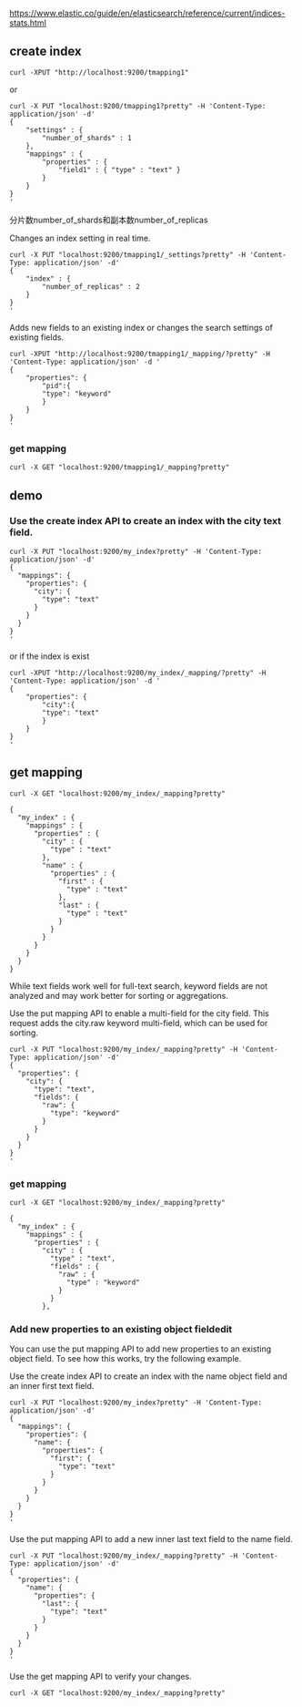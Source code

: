 https://www.elastic.co/guide/en/elasticsearch/reference/current/indices-stats.html
## create index
```
curl -XPUT "http://localhost:9200/tmapping1"
```
or 
```
curl -X PUT "localhost:9200/tmapping1?pretty" -H 'Content-Type: application/json' -d'
{
    "settings" : {
        "number_of_shards" : 1
    },
    "mappings" : {
        "properties" : {
            "field1" : { "type" : "text" }
        }
    }
}
'

```
分片数number_of_shards和副本数number_of_replicas

Changes an index setting in real time.
```
curl -X PUT "localhost:9200/tmapping1/_settings?pretty" -H 'Content-Type: application/json' -d'
{
    "index" : {
        "number_of_replicas" : 2
    }
}
'
```
Adds new fields to an existing index or changes the search settings of existing fields.

```
curl -XPUT "http://localhost:9200/tmapping1/_mapping/?pretty" -H 'Content-Type: application/json' -d '
{
    "properties": {
        "pid":{
        "type": "keyword"
        }
    }
}
'

```

### get mapping
```
curl -X GET "localhost:9200/tmapping1/_mapping?pretty"

```

## demo

### Use the create index API to create an index with the city text field.

```
curl -X PUT "localhost:9200/my_index?pretty" -H 'Content-Type: application/json' -d'
{
  "mappings": {
    "properties": {
      "city": {
        "type": "text"
      }
    }
  }
}
'

```

or if the index is exist 
```
curl -XPUT "http://localhost:9200/my_index/_mapping/?pretty" -H 'Content-Type: application/json' -d '
{
    "properties": {
        "city":{
        "type": "text"
        }
    }
}
'
```

## get mapping
```
curl -X GET "localhost:9200/my_index/_mapping?pretty"

{
  "my_index" : {
    "mappings" : {
      "properties" : {
        "city" : {
          "type" : "text"
        },
        "name" : {
          "properties" : {
            "first" : {
              "type" : "text"
            },
            "last" : {
              "type" : "text"
            }
          }
        }
      }
    }
  }
}
```

While text fields work well for full-text search, keyword fields are not analyzed and may work better for sorting or aggregations.

Use the put mapping API to enable a multi-field for the city field. This request adds the city.raw keyword multi-field, which can be used for sorting.

```
curl -X PUT "localhost:9200/my_index/_mapping?pretty" -H 'Content-Type: application/json' -d'
{
  "properties": {
    "city": {
      "type": "text",
      "fields": {
        "raw": {
          "type": "keyword"
        }
      }
    }
  }
}
'

```

### get mapping

```
curl -X GET "localhost:9200/my_index/_mapping?pretty"

{
  "my_index" : {
    "mappings" : {
      "properties" : {
        "city" : {
          "type" : "text",
          "fields" : {
            "raw" : {
              "type" : "keyword"
            }
          }
        },
```

### Add new properties to an existing object fieldedit
You can use the put mapping API to add new properties to an existing object field. To see how this works, try the following example.

Use the create index API to create an index with the name object field and an inner first text field.
```
curl -X PUT "localhost:9200/my_index?pretty" -H 'Content-Type: application/json' -d'
{
  "mappings": {
    "properties": {
      "name": {
        "properties": {
          "first": {
            "type": "text"
          }
        }
      }
    }
  }
}
'

```

Use the put mapping API to add a new inner last text field to the name field.

```
curl -X PUT "localhost:9200/my_index/_mapping?pretty" -H 'Content-Type: application/json' -d'
{
  "properties": {
    "name": {
      "properties": {
        "last": {
          "type": "text"
        }
      }
    }
  }
}
'

```

Use the get mapping API to verify your changes.
```
curl -X GET "localhost:9200/my_index/_mapping?pretty"

```
